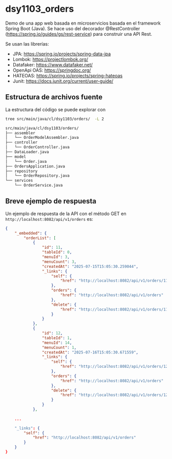 # dsy1103_orders
Demo de una app web basada en microservicios basada en el framework Spring Boot (Java). Se hace uso del decorador @RestController (https://spring.io/guides/gs/rest-service) para construir una API Rest.

Se usan las librerías:
- JPA: https://spring.io/projects/spring-data-jpa
- Lombok: https://projectlombok.org/
- Datafaker: https://www.datafaker.net/
- OpenApi OAS: https://springdoc.org/
- HATEOAS: https://spring.io/projects/spring-hateoas
- Junit: https://docs.junit.org/current/user-guide/

## Estructura de archivos fuente

La estructura del código se puede explorar con
```bash
tree src/main/java/cl/dsy1103/orders/  -L 2
```
```bash
src/main/java/cl/dsy1103/orders/
├── assembler
│   └── OrderModelAssembler.java
├── controller
│   └── OrderController.java
├── DataLoader.java
├── model
│   └── Order.java
├── OrdersApplication.java
├── repository
│   └── OrderRepository.java
└── services
    └── OrderService.java
```

## Breve ejemplo de respuesta

Un ejemplo de respuesta de la API con el método GET en ```http://localhost:8082/api/v1/orders``` es:
```json
{
    "_embedded": {
        "orderList": [
            {
                "id": 11,
                "tableId": 0,
                "menuId": 3,
                "menuCount": 3,
                "createdAt": "2025-07-15T15:05:30.259044",
                "_links": {
                    "self": {
                        "href": "http://localhost:8082/api/v1/orders/11"
                    },
                    "orders": {
                        "href": "http://localhost:8082/api/v1/orders"
                    },
                    "delete": {
                        "href": "http://localhost:8082/api/v1/orders/11"
                    }
                }
            },
            {
                "id": 12,
                "tableId": 1,
                "menuId": 14,
                "menuCount": 1,
                "createdAt": "2025-07-16T15:05:30.671559",
                "_links": {
                    "self": {
                        "href": "http://localhost:8082/api/v1/orders/12"
                    },
                    "orders": {
                        "href": "http://localhost:8082/api/v1/orders"
                    },
                    "delete": {
                        "href": "http://localhost:8082/api/v1/orders/12"
                    }
                }
            },
    
    ...

    "_links": {
        "self": {
            "href": "http://localhost:8082/api/v1/orders"
        }
    }
}    
```